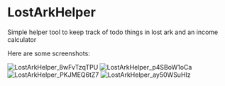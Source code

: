 # LostArkHelper

Simple helper tool to keep track of todo things in lost ark and an income calculator<br />

Here are some screenshots:<br />

![LostArkHelper_8wFvTzqTPU](https://user-images.githubusercontent.com/22582653/210408660-bb2bbf10-a5f3-42b2-91af-75f59c2ea765.png)
![LostArkHelper_p4SBoW1oCa](https://user-images.githubusercontent.com/22582653/210408672-11e032a8-e3ed-4ba4-acc0-da9165177d7f.png)
![LostArkHelper_PKJMEQ6tZ7](https://user-images.githubusercontent.com/22582653/210408692-c5083c48-fa45-4520-9ad4-b92dface469e.png)
![LostArkHelper_ay50WSuHIz](https://user-images.githubusercontent.com/22582653/210408709-2fb5173a-28fc-47bb-b071-56283b7e732b.png)
